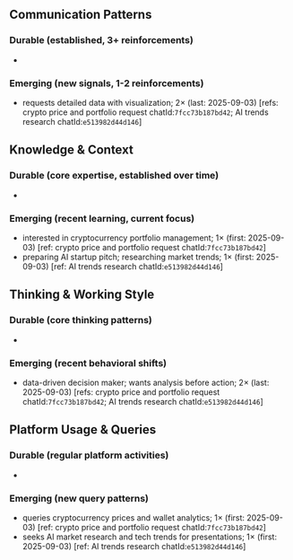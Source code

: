 ## Communication Patterns
### Durable (established, 3+ reinforcements)
-

### Emerging (new signals, 1-2 reinforcements)
- requests detailed data with visualization; 2× (last: 2025-09-03) [refs: crypto price and portfolio request chatId:`7fcc73b187bd42`; AI trends research chatId:`e513982d44d146`]

## Knowledge & Context
### Durable (core expertise, established over time)
-

### Emerging (recent learning, current focus)
- interested in cryptocurrency portfolio management; 1× (first: 2025-09-03) [ref: crypto price and portfolio request chatId:`7fcc73b187bd42`]
- preparing AI startup pitch; researching market trends; 1× (first: 2025-09-03) [ref: AI trends research chatId:`e513982d44d146`]

## Thinking & Working Style
### Durable (core thinking patterns)
-

### Emerging (recent behavioral shifts)
- data-driven decision maker; wants analysis before action; 2× (last: 2025-09-03) [refs: crypto price and portfolio request chatId:`7fcc73b187bd42`; AI trends research chatId:`e513982d44d146`]

## Platform Usage & Queries
### Durable (regular platform activities)
-

### Emerging (new query patterns)
- queries cryptocurrency prices and wallet analytics; 1× (first: 2025-09-03) [ref: crypto price and portfolio request chatId:`7fcc73b187bd42`]
- seeks AI market research and tech trends for presentations; 1× (first: 2025-09-03) [ref: AI trends research chatId:`e513982d44d146`]